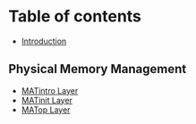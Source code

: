 # Table of contents

* [Introduction](README.md)

## Physical Memory Management

* [MATintro Layer](physical-memory-management/matintro-layer.md)
* [MATinit Layer](physical-memory-management/matinit-layer.md)
* [MATop Layer](physical-memory-management/matop-layer.md)
